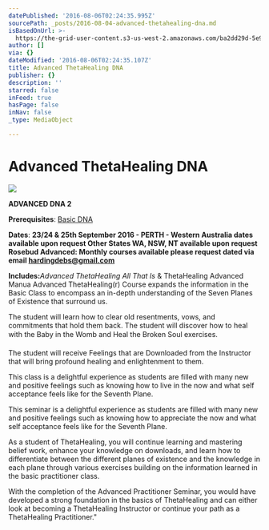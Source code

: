 ```yaml
---
datePublished: '2016-08-06T02:24:35.995Z'
sourcePath: _posts/2016-08-04-advanced-thetahealing-dna.md
isBasedOnUrl: >-
  https://the-grid-user-content.s3-us-west-2.amazonaws.com/ba2dd29d-5e9f-42c0-80ef-2d0c11bb55e3.jpg
author: []
via: {}
dateModified: '2016-08-06T02:24:35.107Z'
title: Advanced ThetaHealing DNA
publisher: {}
description: ''
starred: false
inFeed: true
hasPage: false
inNav: false
_type: MediaObject

---
```

# Advanced ThetaHealing DNA
![](https://the-grid-user-content.s3-us-west-2.amazonaws.com/ba2dd29d-5e9f-42c0-80ef-2d0c11bb55e3.jpg)

**ADVANCED DNA 2**

**Prerequisites**: [Basic DNA][0]

**Dates**: **23/24 & 25th September 2016 - PERTH - Western Australia dates available upon request Other States WA, NSW, NT available upon request**  
**Rosebud Advanced: Monthly courses available please request dated via email [hardingdebs@gmail.com][1]**

**Includes:**_Advanced ThetaHealing All That Is_ & ThetaHealing Advanced Manua Advanced ThetaHealing(r) Course expands the information in the Basic Class to encompass an in-depth understanding of the Seven Planes of Existence that surround us.

The student will learn how to clear old resentments, vows, and commitments that hold them back. The student will discover how to heal with the Baby in the Womb and Heal the Broken Soul exercises.

The student will receive Feelings that are Downloaded from the Instructor that will bring profound healing and enlightenment to them.

This class is a delightful experience as students are filled with many new and positive feelings such as knowing how to live in the now and what self acceptance feels like for the Seventh Plane.

This seminar is a delightful experience as students are filled with many new and positive feelings such as knowing how to appreciate the now and what self acceptance feels like for the Seventh Plane.

As a student of ThetaHealing, you will continue learning and mastering belief work, enhance your knowledge on downloads, and learn how to differentiate between the different planes of existence and the knowledge in each plane through various exercises building on the information learned in the basic practitioner class.

With the completion of the Advanced Practitioner Seminar, you would have developed a strong foundation in the basics of ThetaHealing and can either look at becoming a ThetaHealing Instructor or continue your path as a ThetaHealing Practitioner."

[0]: http://www.thetadebharding.com.au/basicdna.html
[1]: mailto:hardingdebs@gmail.com